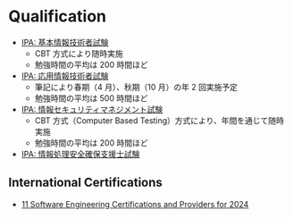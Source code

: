 # Qualification

- [IPA: 基本情報技術者試験](https://www.ipa.go.jp/shiken/kubun/fe.html)
  - CBT 方式により随時実施
  - 勉強時間の平均は 200 時間ほど
- [IPA: 応用情報技術者試験](https://www.ipa.go.jp/shiken/kubun/ap.html)
  - 筆記により春期（4 月）、秋期（10 月）の年 2 回実施予定
  - 勉強時間の平均は 500 時間ほど
- [IPA: 情報セキュリティマネジメント試験](https://www.ipa.go.jp/shiken/kubun/sg/index.html)
  - CBT 方式（Computer Based Testing）方式により、年間を通じて随時実施
  - 勉強時間の平均は 200 時間ほど
- [IPA: 情報処理安全確保支援士試験](https://www.ipa.go.jp/shiken/kubun/sc.html)

## International Certifications

- [11 Software Engineering Certifications and Providers for 2024](https://www.indeed.com/career-advice/career-development/software-engineering-certifications)
